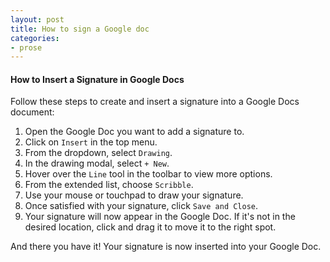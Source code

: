 ```yaml
---
layout: post
title: How to sign a Google doc
categories:
- prose
---
```


#### How to Insert a Signature in Google Docs

Follow these steps to create and insert a signature into a Google Docs document:

1. Open the Google Doc you want to add a signature to.
2. Click on `Insert` in the top menu.
3. From the dropdown, select `Drawing`.
4. In the drawing modal, select `+ New`.
5. Hover over the `Line` tool in the toolbar to view more options.
6. From the extended list, choose `Scribble`.
7. Use your mouse or touchpad to draw your signature.
8. Once satisfied with your signature, click `Save and Close`.
9. Your signature will now appear in the Google Doc. If it's not in the desired location, click and drag it to move it to the right spot.

And there you have it! Your signature is now inserted into your Google Doc.
